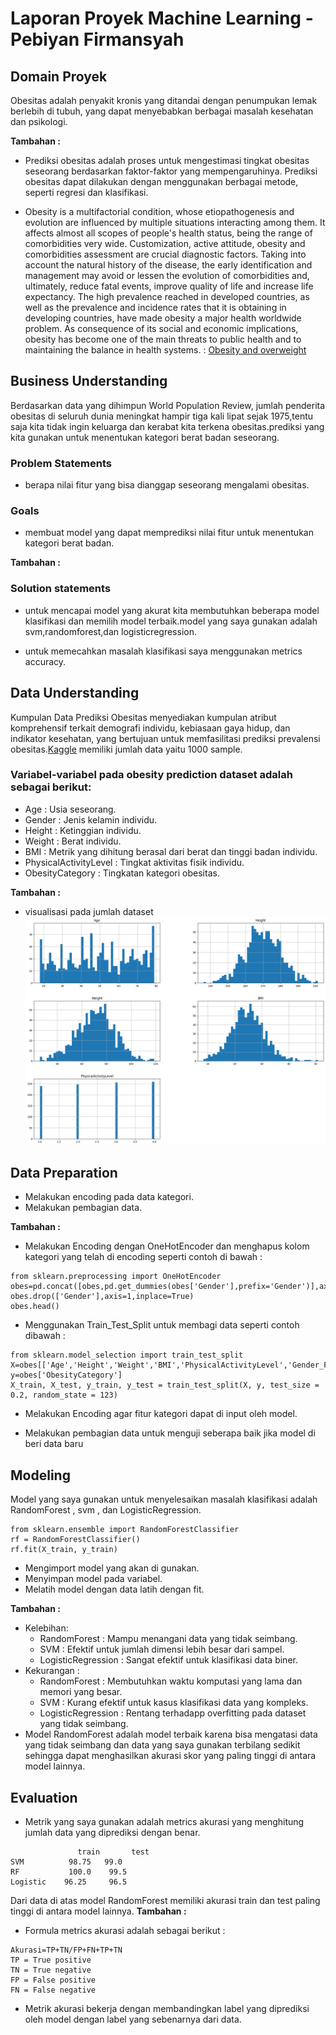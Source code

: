 # Laporan Proyek Machine Learning - Pebiyan Firmansyah 

## Domain Proyek

Obesitas adalah penyakit kronis yang ditandai dengan penumpukan lemak berlebih di tubuh, yang dapat menyebabkan berbagai masalah kesehatan dan psikologi.

**Tambahan :**
- Prediksi obesitas adalah proses untuk mengestimasi tingkat obesitas seseorang berdasarkan faktor-faktor yang mempengaruhinya. Prediksi obesitas dapat dilakukan dengan menggunakan berbagai metode, seperti regresi dan klasifikasi.

- Obesity is a multifactorial condition, whose etiopathogenesis and evolution are influenced by multiple situations interacting among them. It affects almost all scopes of people's health status, being the range of comorbidities very wide. Customization, active attitude, obesity and comorbidities assessment are crucial diagnostic factors. Taking into account the natural history of the disease, the early identification and management may avoid or lessen the evolution of comorbidities and, ultimately, reduce fatal events, improve quality of life and increase life expectancy. The high prevalence reached in developed countries, as well as the prevalence and incidence rates that it is obtaining in developing countries, have made obesity a major health worldwide problem. As consequence of its social and economic implications, obesity has become one of the main threats to public health and to maintaining the balance in health systems.  :  [Obesity and overweight](https://www.mendeley.com/catalogue/7ecbf93d-afbf-3501-8932-91e65c9f27ce)

## Business Understanding

Berdasarkan data yang dihimpun World Population Review, jumlah penderita obesitas di seluruh dunia meningkat hampir tiga kali lipat sejak 1975,tentu saja kita tidak ingin keluarga dan kerabat kita terkena obesitas.prediksi yang kita gunakan untuk menentukan kategori berat badan seseorang.

### Problem Statements

- berapa nilai fitur yang bisa dianggap seseorang mengalami obesitas.

### Goals

- membuat model yang dapat memprediksi nilai fitur untuk menentukan kategori berat badan.

**Tambahan :**
### Solution statements

- untuk mencapai model yang akurat kita membutuhkan beberapa model klasifikasi dan memilih model terbaik.model yang saya gunakan adalah svm,randomforest,dan logisticregression.

- untuk memecahkan masalah klasifikasi saya menggunakan metrics accuracy.

## Data Understanding

Kumpulan Data Prediksi Obesitas menyediakan kumpulan atribut komprehensif terkait demografi individu, kebiasaan gaya hidup, dan indikator kesehatan, yang bertujuan untuk memfasilitasi prediksi prevalensi obesitas.[Kaggle](https://www.kaggle.com/datasets/mrsimple07/obesity-prediction/download?datasetVersionNumber=1)
memiliki jumlah data yaitu 1000 sample.


### Variabel-variabel pada obesity prediction dataset adalah sebagai berikut:

- Age       : Usia seseorang.
- Gender : Jenis kelamin individu.
- Height  : Ketinggian individu.
- Weight : Berat individu.
- BMI      : Metrik yang dihitung berasal dari berat dan tinggi badan individu.
- PhysicalActivityLevel : Tingkat aktivitas fisik individu.
- ObesityCategory       : Tingkatan kategori obesitas.

**Tambahan :**
- visualisasi pada jumlah dataset
![visualisasi jumlah data](https://github.com/ZedGred/Proyek_1/blob/main/eda.png?raw=true)

## Data Preparation
- Melakukan encoding pada data kategori.
- Melakukan pembagian data.

**Tambahan :**
- Melakukan Encoding dengan OneHotEncoder dan menghapus kolom kategori yang telah di encoding seperti contoh di bawah :
```
from sklearn.preprocessing import OneHotEncoder
obes=pd.concat([obes,pd.get_dummies(obes['Gender'],prefix='Gender')],axis=1)
obes.drop(['Gender'],axis=1,inplace=True)
obes.head()
```
- Menggunakan Train_Test_Split untuk membagi data seperti contoh dibawah :
```
from sklearn.model_selection import train_test_split
X=obes[['Age','Height','Weight','BMI','PhysicalActivityLevel','Gender_Female','Gender_Male]]
y=obes['ObesityCategory']
X_train, X_test, y_train, y_test = train_test_split(X, y, test_size = 0.2, random_state = 123)
```

- Melakukan Encoding agar fitur kategori dapat di input oleh model.

- Melakukan pembagian data untuk menguji seberapa baik jika model di beri data baru

## Modeling
Model yang saya gunakan untuk menyelesaikan masalah klasifikasi adalah RandomForest , svm , dan LogisticRegression.
```
from sklearn.ensemble import RandomForestClassifier
rf = RandomForestClassifier()
rf.fit(X_train, y_train)
```
- Mengimport model yang akan di gunakan.
- Menyimpan model pada variabel.
- Melatih model dengan data latih dengan fit.

**Tambahan :**

- Kelebihan:
  - RandomForest        : Mampu menangani data yang tidak seimbang.
  - SVM                         : Efektif untuk jumlah dimensi lebih besar dari sampel.
  - LogisticRegression : Sangat efektif untuk klasifikasi data biner.
- Kekurangan :
   - RandomForest        : Membutuhkan waktu komputasi yang lama dan memori yang besar.
  - SVM                         : Kurang efektif untuk kasus klasifikasi data yang kompleks.
  - LogisticRegression : Rentang terhadapp overfitting pada dataset yang tidak seimbang.
- Model RandomForest adalah model terbaik karena bisa mengatasi data yang tidak seimbang dan data yang saya gunakan terbilang sedikit sehingga dapat menghasilkan akurasi skor yang paling tinggi di antara model lainnya.

## Evaluation
- Metrik yang saya gunakan adalah metrics akurasi yang menghitung jumlah data yang diprediksi dengan benar.
```
               train	   test
SVM 	     98.75	 99.0
RF	         100.0	  99.5
Logistic	96.25	  96.5
```
Dari data di atas model RandomForest memiliki akurasi train dan test paling tinggi di antara model lainnya.
**Tambahan :**
- Formula metrics akurasi adalah sebagai berikut : 
```
Akurasi=TP+TN/FP+FN+TP+TN
TP = True positive
TN = True negative 
FP = False positive
FN = False negative
```

- Metrik akurasi bekerja dengan membandingkan label yang diprediksi oleh model dengan label yang sebenarnya dari data. 








